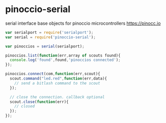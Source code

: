 pinoccio-serial
===============

serial interface base objects for pinoccio microcontrollers https://pinocc.io

```js
var serialport = require('serialport');
var serial = require('pinoccio-serial');

var pinoccios = serial(serialport);

pinoccios.list(function(err,array of scouts found){
  console.log('found',found,'pinoccios connected');
});

pinoccios.connect(com,function(err,scout){
  scout.command("led.red",function(err,data){
    // send a bitlash command to the scout
  });

  // close the connection. callback optional
  scout.close(function(err){
    // closed
  });
});


```
